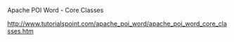 Apache POI Word - Core Classes



http://www.tutorialspoint.com/apache_poi_word/apache_poi_word_core_classes.htm